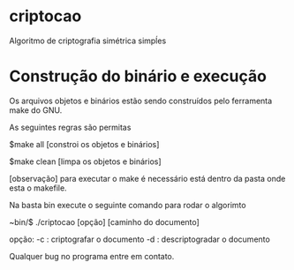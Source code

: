# criptocao
Algoritmo de criptografia simétrica simpĺes

# Construção do binário e execução
Os arquivos objetos e binários estão sendo
construídos pelo ferramenta make do GNU.

As seguintes regras são permitas

$make all [constroi os objetos e binários]

$make clean [limpa os objetos e binários]

[observação] para executar o make é necessário
             está dentro da pasta onde esta o makefile.


Na basta bin execute o seguinte comando para rodar o algorimto

~bin/$ ./criptocao [opção] [caminho do documento]

opção: 
      -c : criptografar o documento
      -d : descriptogradar o documento

Qualquer bug no programa entre em contato.
